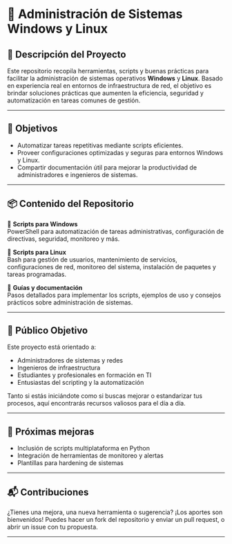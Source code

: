 # 🧰 Administración de Sistemas Windows y Linux

## 📌 Descripción del Proyecto

Este repositorio recopila herramientas, scripts y buenas prácticas para facilitar la administración de sistemas operativos **Windows** y **Linux**. Basado en experiencia real en entornos de infraestructura de red, el objetivo es brindar soluciones prácticas que aumenten la eficiencia, seguridad y automatización en tareas comunes de gestión.

---

## 🎯 Objetivos

- Automatizar tareas repetitivas mediante scripts eficientes.
- Proveer configuraciones optimizadas y seguras para entornos Windows y Linux.
- Compartir documentación útil para mejorar la productividad de administradores e ingenieros de sistemas.

---

## 📦 Contenido del Repositorio

🔹 **Scripts para Windows**  
PowerShell para automatización de tareas administrativas, configuración de directivas, seguridad, monitoreo y más.

🔹 **Scripts para Linux**  
Bash para gestión de usuarios, mantenimiento de servicios, configuraciones de red, monitoreo del sistema, instalación de paquetes y tareas programadas.

🔹 **Guías y documentación**  
Pasos detallados para implementar los scripts, ejemplos de uso y consejos prácticos sobre administración de sistemas.

---

## 👥 Público Objetivo

Este proyecto está orientado a:

- Administradores de sistemas y redes
- Ingenieros de infraestructura
- Estudiantes y profesionales en formación en TI
- Entusiastas del scripting y la automatización

Tanto si estás iniciándote como si buscas mejorar o estandarizar tus procesos, aquí encontrarás recursos valiosos para el día a día.

---

## 🚀 Próximas mejoras

- Inclusión de scripts multiplataforma en Python
- Integración de herramientas de monitoreo y alertas
- Plantillas para hardening de sistemas

---

## 📬 Contribuciones

¿Tienes una mejora, una nueva herramienta o sugerencia? ¡Los aportes son bienvenidos! Puedes hacer un fork del repositorio y enviar un pull request, o abrir un issue con tu propuesta.

---

